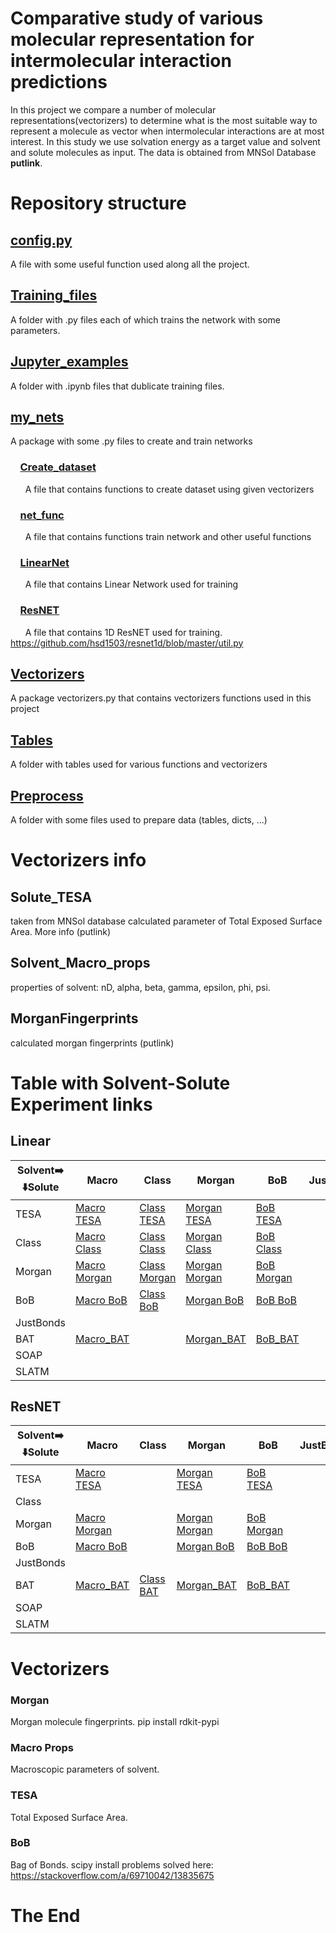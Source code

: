 # Comparative study of various molecular representation for intermolecular interaction predictions
In this project we compare a number of molecular representations(vectorizers) 
to determine what is the most suitable way to represent a molecule as vector when intermolecular interactions 
are at most interest. In this study we use solvation energy as a target value and solvent and solute molecules as input.
The data is obtained from MNSol Database **putlink**.

# Repository structure
## [config.py](config.py)
A file with some useful function used along all the project.
## [Training_files](Trainig_files)
A folder with .py files each of which trains the network with some parameters.
## [Jupyter_examples](Jupyter_examples)
A folder with .ipynb files that dublicate training files.
## [my_nets](my_nets)
A package with some .py files to create and train networks
### &nbsp; &nbsp; [Create_dataset](my_nets/Create_dataset.py)
&nbsp; &nbsp; &nbsp; A file that contains functions to create dataset using given vectorizers
### &nbsp; &nbsp; [net_func](my_nets/net_func.py)
&nbsp; &nbsp; &nbsp; A file that contains functions train network and other useful functions
### &nbsp; &nbsp; [LinearNet](my_nets/LinearNet.py)
&nbsp; &nbsp; &nbsp; A file that contains Linear Network used for training
### &nbsp; &nbsp; [ResNET](my_nets/ResNET.py)
&nbsp; &nbsp; &nbsp; A file that contains 1D ResNET used for training.
https://github.com/hsd1503/resnet1d/blob/master/util.py
## [Vectorizers](Vectorizers)
A package vectorizers.py that contains vectorizers functions used in this project
## [Tables](Tables)
A folder with tables used for various functions and vectorizers
## [Preprocess](Preprocess)
A folder with some files used to prepare data (tables, dicts, ...)

# Vectorizers info
## Solute_TESA
taken from MNSol database calculated parameter of Total Exposed Surface Area. More info (putlink)
## Solvent_Macro_props
properties of solvent: nD, alpha, beta, gamma, epsilon, phi, psi.
## MorganFingerprints
calculated morgan fingerprints (putlink)
# Table with Solvent-Solute Experiment links
## Linear

| Solvent➡️ <br/>⬇️Solute | Macro                                               | Class                                         | Morgan                                                | BoB                                             | JustBonds | BAT                                                          | SOAP | SLATM |
|-------------------------|-----------------------------------------------------|-----------------------------------------------|-------------------------------------------------------|-------------------------------------------------|-----------|--------------------------------------------------------------|------|-------|
| TESA                    | [Macro TESA](Run_results/Macro_TESA_Lin1)           | [Class TESA](Run_results/Class_TESA_Lin1)     | [Morgan TESA](Run_results/Morgan_2_124_TESA_Lin1)     | [BoB TESA](Run_results/BoB_TESA_Lin1)           |           | [BAT_TESA](Solvation_1/Run_results/BAT_TESA_Lin1)            |      |       |
| Class                   | [Macro Class](Run_results/Macro_Class_Lin1)         | [Class Class](Run_results/Class_Class_Lin1)   | [Morgan Class](Run_results/Morgan_2_124_Class_Lin1)   | [BoB Class](Run_results/BoB_Class_Lin1)         |           |                                                              |      |       |
| Morgan                  | [Macro Morgan](Run_results/Macro_Morgan_2_124_Lin1) | [Class Morgan](Run_results/Class_Morgan_Lin1) | [Morgan Morgan](Run_results/Macro_Morgan_2_124_Lin1b) | [BoB Morgan](Run_results/BoB_Morgan_2_124_Lin1) |           | [BAT_Morgan](Solvation_1/Run_results/BAT_Morgan_2_124_Lin2)  |      |       |
| BoB                     | [Macro BoB](Run_results/Macro_BoB_Lin1)             | [Class BoB](Run_results/Class_BoB_Lin1)       | [Morgan BoB](Run_results/Macro_BoB_Lin2)              | [BoB BoB](Run_results/BoB_BoB_Lin2)             |           | [BAT_BoB](Solvation_1/Run_results/BAT_BoB_Lin1)              |      |       |
| JustBonds               |                                                     |                                               |                                                       |                                                 |           |                                                              |      |       |
| BAT                     | [Macro_BAT](Solvation_1/Run_results/Macro_BAT_Lin1) |                                               | [Morgan_BAT](Solvation_1/Run_results/Morgan_BAT_Lin1) | [BoB_BAT](Solvation_1/Run_results/BoB_BAT_Lin1) |           | [BAT_BAT](Solvation_1/Run_results/BAT_BAT_Lin1)              |      |       |
| SOAP                    |                                                     |                                               |                                                       |                                                 |           |                                                              |      |       |
| SLATM                   |                                                     |                                               |                                                       |                                                 |           |                                                              |      |       |

## ResNET

| Solvent➡️ <br/>⬇️Solute | Macro                                               | Class                                               | Morgan                                               | BoB                                             | JustBonds | BAT                                                         | SOAP | SLATM |
|-------------------------|-----------------------------------------------------|-----------------------------------------------------|------------------------------------------------------|-------------------------------------------------|-----------|-------------------------------------------------------------|------|-------|
| TESA                    | [Macro TESA](Run_results/Macro_TESA_Res3)           |                                                     | [Morgan TESA](Run_results/Morgan_2_124_TESA_Res1)    | [BoB TESA](Run_results/BoB_TESA_Res2)           |           | [BAT_TESA](Solvation_1/Run_results/BAT_TESA_Res1)           |      |       |
| Class                   |                                                     |                                                     |                                                      |                                                 |           | [BAT_Class](Solvation_1/Run_results/BAT_Class_Res1)         |      |       |
| Morgan                  | [Macro Morgan](Run_results/Macro_Morgan_2_124_Res1) |                                                     | [Morgan Morgan](Run_results/Macro_Morgan_2_124_Res1) | [BoB Morgan](Run_results/BoB_Morgan_2_124_Res2) |           | [BAT_Morgan](Solvation_1/Run_results/BAT_Morgan_2_124_Res2) |      |       |
| BoB                     | [Macro BoB](Run_results/Macro_BoB_Res1)             |                                                     | [Morgan BoB](Run_results/Morgan_BoB_Res2)            | [BoB BoB](Run_results/BoB_BoB_Res2)             |           | [BAT_BoB](Solvation_1/Run_results/BAT_BoB_Res1)             |      |       |
| JustBonds               |                                                     |                                                     |                                                      |                                                 |           |                                                             |      |       |
| BAT                     | [Macro_BAT](Run_results/Macro_BAT_Res1)             | [Class BAT](Solvation_1/Run_results/Class_BAT_Res1) | [Morgan_BAT](Run_results/Macro_BAT_Res1)             | [BoB_BAT](Run_results/BoB_BAT_Res1)             |           | [BAT_BAT](Solvation_1/Run_results/BAT_BAT_Res1)             |      |       |
| SOAP                    |                                                     |                                                     |                                                      |                                                 |           |                                                             |      |       |
| SLATM                   |                                                     |                                                     |                                                      |                                                 |           |                                                             |      |       |


# Vectorizers
### Morgan
Morgan molecule fingerprints.
pip install rdkit-pypi

### Macro Props
Macroscopic parameters of solvent.

### TESA
Total Exposed Surface Area.

### BoB
Bag of Bonds.
scipy install problems solved here:
https://stackoverflow.com/a/69710042/13835675



# The End
